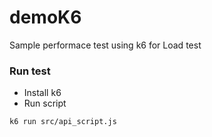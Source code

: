 # demoK6
Sample performace test using k6 for Load test

### Run test 
* Install k6
* Run script 
```
k6 run src/api_script.js 
```